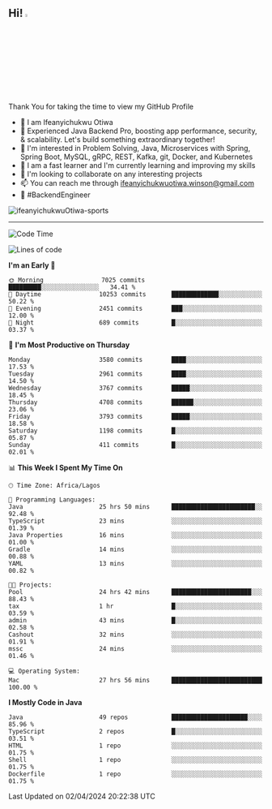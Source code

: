 <!-- BLOG-POST-LIST:START --><!-- BLOG-POST-LIST:END -->

## Hi! <img src="https://media.giphy.com/media/hvRJCLFzcasrR4ia7z/giphy.gif" width="4%"> 

Thank You for taking the time to view my GitHub Profile

- 👋 I am Ifeanyichukwu Otiwa
- 🚀 Experienced Java Backend Pro, boosting app performance, security, & scalability. Let's build something extraordinary together!
- 👀 I'm interested in Problem Solving, Java, Microservices with Spring, Spring Boot, MySQL, gRPC, REST, Kafka, git, Docker, and Kubernetes
- 🌱 I am a fast learner and I'm currently learning and improving my skills
- 💞️ I'm looking to collaborate on any interesting projects
- 📫 You can reach me through ifeanyichukwuotiwa.winson@gmail.com
- 🚀 #BackendEngineer

<p align="left" marginTop="10px"> <img src="https://komarev.com/ghpvc/?username=ifeanyichukwuOtiwa-sports&label=Profile%20views&color=0e75b6&style=for-the-badge" alt="ifeanyichukwuOtiwa-sports" /> </p>

***

<!--START_SECTION:waka-->
![Code Time](http://img.shields.io/badge/Code%20Time-2%2C365%20hrs%201%20min-blue)

![Lines of code](https://img.shields.io/badge/From%20Hello%20World%20I%27ve%20Written-4.7%20million%20lines%20of%20code-blue)

**I'm an Early 🐤** 

```text
🌞 Morning                7025 commits        █████████░░░░░░░░░░░░░░░░   34.41 % 
🌆 Daytime                10253 commits       █████████████░░░░░░░░░░░░   50.22 % 
🌃 Evening                2451 commits        ███░░░░░░░░░░░░░░░░░░░░░░   12.00 % 
🌙 Night                  689 commits         █░░░░░░░░░░░░░░░░░░░░░░░░   03.37 % 
```
📅 **I'm Most Productive on Thursday** 

```text
Monday                   3580 commits        ████░░░░░░░░░░░░░░░░░░░░░   17.53 % 
Tuesday                  2961 commits        ████░░░░░░░░░░░░░░░░░░░░░   14.50 % 
Wednesday                3767 commits        █████░░░░░░░░░░░░░░░░░░░░   18.45 % 
Thursday                 4708 commits        ██████░░░░░░░░░░░░░░░░░░░   23.06 % 
Friday                   3793 commits        █████░░░░░░░░░░░░░░░░░░░░   18.58 % 
Saturday                 1198 commits        █░░░░░░░░░░░░░░░░░░░░░░░░   05.87 % 
Sunday                   411 commits         █░░░░░░░░░░░░░░░░░░░░░░░░   02.01 % 
```


📊 **This Week I Spent My Time On** 

```text
🕑︎ Time Zone: Africa/Lagos

💬 Programming Languages: 
Java                     25 hrs 50 mins      ███████████████████████░░   92.48 % 
TypeScript               23 mins             ░░░░░░░░░░░░░░░░░░░░░░░░░   01.39 % 
Java Properties          16 mins             ░░░░░░░░░░░░░░░░░░░░░░░░░   01.00 % 
Gradle                   14 mins             ░░░░░░░░░░░░░░░░░░░░░░░░░   00.88 % 
YAML                     13 mins             ░░░░░░░░░░░░░░░░░░░░░░░░░   00.82 % 

🐱‍💻 Projects: 
Pool                     24 hrs 42 mins      ██████████████████████░░░   88.43 % 
tax                      1 hr                █░░░░░░░░░░░░░░░░░░░░░░░░   03.59 % 
admin                    43 mins             █░░░░░░░░░░░░░░░░░░░░░░░░   02.58 % 
Cashout                  32 mins             ░░░░░░░░░░░░░░░░░░░░░░░░░   01.91 % 
mssc                     24 mins             ░░░░░░░░░░░░░░░░░░░░░░░░░   01.46 % 

💻 Operating System: 
Mac                      27 hrs 56 mins      █████████████████████████   100.00 % 
```

**I Mostly Code in Java** 

```text
Java                     49 repos            █████████████████████░░░░   85.96 % 
TypeScript               2 repos             █░░░░░░░░░░░░░░░░░░░░░░░░   03.51 % 
HTML                     1 repo              ░░░░░░░░░░░░░░░░░░░░░░░░░   01.75 % 
Shell                    1 repo              ░░░░░░░░░░░░░░░░░░░░░░░░░   01.75 % 
Dockerfile               1 repo              ░░░░░░░░░░░░░░░░░░░░░░░░░   01.75 % 
```




 Last Updated on 02/04/2024 20:22:38 UTC
<!--END_SECTION:waka-->

<!--
<p align="center">
![trophy](https://github-profile-trophy.vercel.app/?username=ifeanyichukwuOtiwa-sports&theme=onedark) (https://github.com/ryo-ma/github-profile-trophy)
</p>
-->

<!---
ifeanyi-otiwa/ifeanyi-otiwa is a ✨ special ✨ repository because its `README.md` (this file) appears on your GitHub profile.
You can click the Preview link to take a look at your changes.
--->
